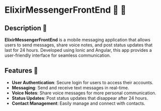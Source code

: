 # ElixirMessengerFrontEnd :speech_balloon: :iphone:

## Description :page_facing_up:

**ElixirMessengerFrontEnd** is a mobile messaging application that allows users to send messages, share voice notes, and post status updates that last for 24 hours. Developed using Ionic and Angular, this app provides a user-friendly interface for seamless communication.

## Features :star2:

- **User Authentication**: Secure login for users to access their accounts.
- **Messaging**: Send and receive text messages in real-time.
- **Voice Notes**: Share voice messages for more personal communication.
- **Status Updates**: Post status updates that disappear after 24 hours.
- **Contact Management**: Easily manage and connect with contacts.

